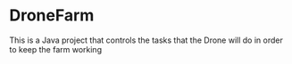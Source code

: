 # DroneFarm
This is a Java project that controls the tasks that the Drone will do in order to keep the farm working
